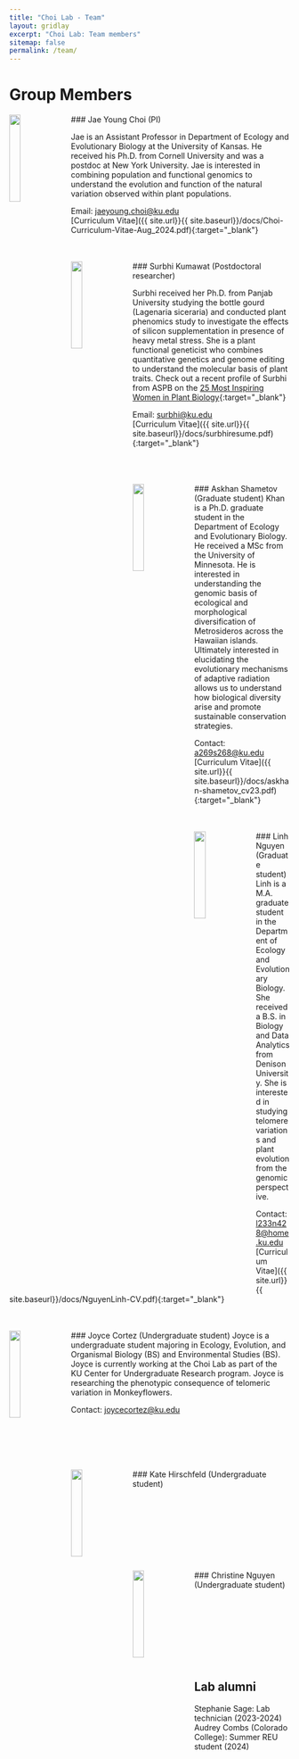 ```yaml
---
title: "Choi Lab - Team"
layout: gridlay
excerpt: "Choi Lab: Team members"
sitemap: false
permalink: /team/
---
```


# Group Members

<img src = "{{ site.url}}{{ site.baseurl}}/images/Team/JYChoi.jpeg" class="img-responsive" width = "20%" style="float: left; margin-right: 10px; " />
### Jae Young Choi (PI)

Jae is an Assistant Professor in Department of Ecology and Evolutionary Biology at the University of Kansas. He received his Ph.D. from Cornell University and was a postdoc at New York University. Jae is interested in combining population and functional genomics to understand the evolution and function of the natural variation observed within plant populations.  

Email: jaeyoung.choi@ku.edu<br>
[Curriculum Vitae]({{ site.url}}{{ site.baseurl}}/docs/Choi-Curriculum-Vitae-Aug_2024.pdf){:target="_blank"}
<br><br><br>

<img src = "{{ site.url}}{{ site.baseurl}}/images/Team/SKumawat.jpeg" class="img-responsive" width = "20%" style="float: left; margin-right: 10px; " />
### Surbhi Kumawat (Postdoctoral researcher)

Surbhi received her Ph.D. from Panjab University studying the bottle gourd (Lagenaria siceraria) and conducted plant phenomics study to investigate the effects of silicon supplementation in presence of heavy metal stress. She is a plant functional geneticist who combines quantitative genetics and genome editing to understand the molecular basis of plant traits. Check out a recent profile of Surbhi from ASPB on the [25 Most Inspiring Women in Plant Biology](https://blog.aspb.org/25-inspiring-women-in-plant-biology/){:target="_blank"}

Email: surbhi@ku.edu<br>
[Curriculum Vitae]({{ site.url}}{{ site.baseurl}}/docs/surbhiresume.pdf){:target="_blank"}
<br><br><br><br>

<img src = "{{ site.url}}{{ site.baseurl}}/images/Team/AShametov.jpeg" class="img-responsive" width = "20%" style="float: left; margin-right: 10px; margin-bottom: 50px;" />
### Askhan Shametov (Graduate student)
Khan is a Ph.D. graduate student in the Department of Ecology and Evolutionary Biology. He received a MSc from the University of Minnesota. He is interested in understanding the genomic basis of ecological and morphological diversification of Metrosideros across the Hawaiian islands. Ultimately interested in elucidating the evolutionary mechanisms of adaptive radiation allows us to understand how biological diversity arise and promote sustainable conservation strategies. 

Contact: a269s268@ku.edu<br>
[Curriculum Vitae]({{ site.url}}{{ site.baseurl}}/docs/askhan-shametov_cv23.pdf){:target="_blank"}
<br><br><br>

<img src = "{{ site.url}}{{ site.baseurl}}/images/Team/LNguyen.jpg" class="img-responsive" width = "20%" style="float: left; margin-right: 10px; margin-bottom: 50px;" />
### Linh Nguyen (Graduate student)
Linh is a M.A. graduate student in the Department of Ecology and Evolutionary Biology. She received a B.S. in Biology and Data Analytics from Denison University. She is interested in studying telomere variations and plant evolution from the genomic perspective. 

Contact: l233n428@home.ku.edu<br>
[Curriculum Vitae]({{ site.url}}{{ site.baseurl}}/docs/NguyenLinh-CV.pdf){:target="_blank"}
<br><br><br>

<img src = "{{ site.url}}{{ site.baseurl}}/images/Team/JCortez.jpeg" class="img-responsive" width = "20%" style="float: left; margin-right: 10px; " />
### Joyce Cortez (Undergraduate student)
Joyce is a undergraduate student majoring in Ecology, Evolution, and Organismal Biology (BS) and Environmental Studies (BS). Joyce is currently working at the Choi Lab as part of the KU Center for Undergraduate Research program. Joyce is researching the phenotypic consequence of telomeric variation in Monkeyflowers.

Contact: joycecortez@ku.edu
<br><br><br><br><br><br>

<img src = "{{ site.url}}{{ site.baseurl}}/images/KULogo.png" class="img-responsive" width = "20%" style="float: left; margin-right: 10px; " />
### Kate Hirschfeld (Undergraduate student)

<br><br><br><br><br><br><br>

<img src = "{{ site.url}}{{ site.baseurl}}/images/KULogo.png" class="img-responsive" width = "20%" style="float: left; margin-right: 10px; " />
### Christine Nguyen (Undergraduate student)

<br><br><br><br><br><br><br>

## Lab alumni

Stephanie Sage: Lab technician (2023-2024)<br>
Audrey Combs (Colorado College): Summer REU student (2024)<br>

<br><br><br><br>